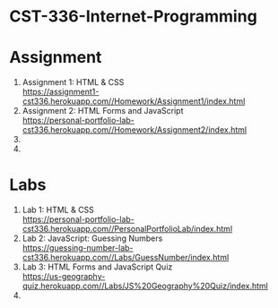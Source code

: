 # CST-336-Internet-Programming

# Assignment
1. Assignment 1: HTML & CSS     
https://assignment1-cst336.herokuapp.com//Homework/Assignment1/index.html
2. Assignment 2: HTML Forms and JavaScript    
https://personal-portfolio-lab-cst336.herokuapp.com//Homework/Assignment2/index.html
3.
4.


# Labs 
1. Lab 1: HTML & CSS    
https://personal-portfolio-lab-cst336.herokuapp.com//PersonalPortfolioLab/index.html
2. Lab 2: JavaScript: Guessing Numbers   
https://guessing-number-lab-cst336.herokuapp.com//Labs/GuessNumber/index.html
3. Lab 3: HTML Forms and JavaScript Quiz    
https://us-geography-quiz.herokuapp.com//Labs/JS%20Geography%20Quiz/index.html
4. 
